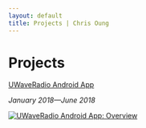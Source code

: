 ```yaml
---
layout: default
title: Projects | Chris Oung
---
```

# Projects

[UWaveRadio Android App](https://chrisoung1.github.io/uwave-android-app/)

_January 2018—June 2018_

[![UWaveRadio Android App: Overview](https://github.com/chrisoung1/uwave-radio/blob/master/assets/img/uwave-website.png?raw=true)](https://chrisoung1.github.io/uwave-android-app/)
